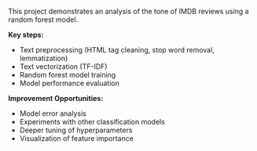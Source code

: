 This project demonstrates an analysis of the tone of IMDB reviews using a random forest model. 

**Key steps:**

* Text preprocessing (HTML tag cleaning, stop word removal, lemmatization)
* Text vectorization (TF-IDF)
* Random forest model training
* Model performance evaluation

**Improvement Opportunities:**

* Model error analysis
* Experiments with other classification models
* Deeper tuning of hyperparameters
* Visualization of feature importance
